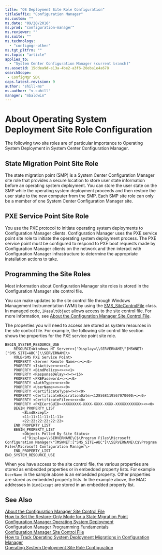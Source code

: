 ```yaml
---
title: "OS Deployment Site Role Configuration"
titleSuffix: "Configuration Manager"
ms.custom: ""
ms.date: "09/20/2016"
ms.prod: "configuration-manager"
ms.reviewer: ""
ms.suite: ""
ms.technology:
  - "configmgr-other"
ms.tgt_pltfrm: ""
ms.topic: "article"
applies_to:
  - "System Center Configuration Manager (current branch)"
ms.assetid: 15ddea9d-e13a-4be2-a3f6-20eba1e4a678searchScope: - ConfigMgr SDK
caps.latest.revision: 9
author: "shill-ms"
ms.author: "v-suhill"
manager: "mbaldwin"
---
```

# About Operating System Deployment Site Role Configuration
The following two site roles are of particular importance to Operating System Deployment in System Center Configuration Manager.  

## State Migration Point Site Role  
 The state migration point (SMP) is a System Center Configuration Manager site role that provides a secure location to store user state information before an operating system deployment. You can store the user state on the SMP while the operating system deployment proceeds and then restore the user state to the new computer from the SMP. Each SMP site role can only be a member of one System Center Configuration Manager site.  

## PXE Service Point Site Role  
 You use the PXE protocol to initiate operating system deployments to Configuration Manager clients. Configuration Manager uses the PXE service point site role to initiate the operating system deployment process. The PXE service point must be configured to respond to PXE boot requests made by Configuration Manager clients on the network and then interact with Configuration Manager infrastructure to determine the appropriate installation actions to take.  

## Programming the Site Roles  
 Most information about Configuration Manager site roles is stored in the Configuration Manager site control file.  

 You can make updates to the site control file through Windows Management Instrumentation (WMI) by using the [SMS_SiteControlFile](../../develop/reference/core/servers/configure/sms_sitecontrolfile-server-wmi-class.md) class. In managed code, `IResultObject` allows access to the site control file. For more information, see [About the Configuration Manager Site Control File](../../develop/core/understand/about-the-configuration-manager-site-control-file.md).  

 The properties you will need to access are stored as system resources in the site control file. For example, the following site control file section shows the properties for the PXE service point site role.  

```  
BEGIN_SYSTEM_RESOURCE_USE  
    RESOURCE<Windows NT Server><["Display=\\SERVERNAME\"]MSWNET:["SMS_SITE=ABC"]\\SERVERNAME\>  
    ROLE<SMS PXE Service Point>  
    PROPERTY <Server Remote Name><><><0>  
    PROPERTY <IsActive><><><1>  
    PROPERTY <BindPolicy><><><1>  
    PROPERTY <ResponseDelay><><><15>  
    PROPERTY <PXEPassword><><><0>  
    PROPERTY <AuthType><><><0>  
    PROPERTY <UserName><><><0>  
    PROPERTY <CertificateType><><><0>  
    PROPERTY <CertificateExpirationDate><128568119567070000><><0>  
    PROPERTY <CertificateFile><><><0>  
    PROPERTY <PXECertGUID><XXXXXXXX-XXXX-XXXX-XXXX-XXXXXXXXXXXX><><0>  
    BEGIN_PROPERTY_LIST  
        <BindExcept>  
        <11:11:11:11:11:11>  
        <22:22:22:22:22:22>  
    END_PROPERTY_LIST  
    BEGIN_PROPERTY_LIST  
        <Objects Polled By Site Status>  
        <["Display=\\SERVERNAME\C$\Program Files\Microsoft Configuration Manager\"]MSWNET:["SMS_SITE=ABC"]\\SERVERNAME\C$\Program Files\Microsoft Configuration Manager\>  
    END_PROPERTY_LIST  
END_SYSTEM_RESOURCE_USE  
```  

 When you have access to the site control file, the various properties are stored as embedded properties or in embedded property lists. For example `UserName` in the sample above is an embedded property. Other properties are stored as embedded property lists. In the example above, the MAC addresses in `BindExcept` are stored in an embedded property list.  

## See Also  
 [About the Configuration Manager Site Control File](../../develop/core/understand/about-the-configuration-manager-site-control-file.md)   
 [How to Set the Restore-Only Mode for a State Migration Point](../../develop/osd/how-to-set-the-restore-only-mode-for-a-state-migration-point.md)   
 [Configuration Manager Operating System Deployment](../../develop/osd/operating-system-deployment.md)   
 [Configuration Manager Programming Fundamentals](../../develop/core/understand/configuration-manager-programming-fundamentals.md)   
 [Configuration Manager Site Control File](../../develop/core/understand/site-control-file.md)   
 [How to Track Operating System Deployment Migrations in Configuration Manager](../../develop/osd/how-to-track-operating-system-deployment-migrations.md)   
 [Operating System Deployment Site Role Configuration](../../develop/osd/operating-system-deployment-site-role-configuration.md)
